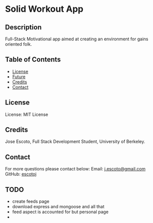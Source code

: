 # Solid Workout App

## Description

Full-Stack Motivational app aimed at creating an environment for gains oriented folk. 


## Table of Contents

- [License](#License)
- [Future](#Future)
- [Credits](#Credits)
- [Contact](#Contact)

## License

License: MIT License

## Credits

Jose Escoto, Full Stack Development Student, University of Berkeley.

## Contact

For more questions please contact below:
Email: j.escoto@gmail.com
GitHub: [escotoj](https://github.com/escotoj)


## TODO 

- create feeds page
- download express and mongoose and all that 
- feed aspect is accounted for but personal page 
- 